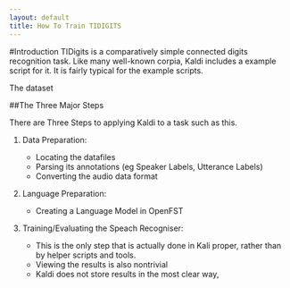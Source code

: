 ```yaml
---
layout: default
title: How To Train TIDIGITS
---
```


#Introduction
TIDigits is a comparatively simple connected digits recognition task.
Like many well-known corpia, Kaldi includes a example script for it.
It is fairly typical for the example scripts.

The dataset 


##The Three Major Steps

There are Three Steps to applying Kaldi to a task such as this.

1. Data Preparation:

     * Locating the datafiles
     * Parsing its annotations (eg Speaker Labels, Utterance Labels)
     * Converting the audio data format
2. Language Preparation:

     * Creating a Language Model in OpenFST
3. Training/Evaluating the Speach Recogniser:

     * This is the only step that is actually done in Kali proper, rather than by helper scripts and tools.
     * Viewing the results is also nontrivial
     * Kaldi does not store results in the most clear way,

